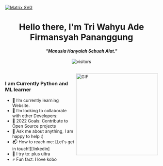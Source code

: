 [![Matrix SVG](https://raw.githubusercontent.com/rodrigograca31/rodrigograca31/master/matrix.svg)](https://www.youtube.com/watch?v=SDkAGkd4NLc)

<p>
  <h1 align="center"><b>Hello there, I'm Tri Wahyu Ade Firmansyah Pananggung </b></h1>
</p>
<p>
  <h4 align="center"><b><i>"Manusia Hanyalah Sebuah Alat."</i></b></h4>
</p>
<p align="center">
    <img align="center" alt="visitors" src="https://gpvc.arturio.dev/tripng">
</p>
<br>

<img align="right" height="270px" alt="GIF" src="https://i.pinimg.com/originals/e4/26/70/e426702edf874b181aced1e2fa5c6cde.gif" />

### I am Currently Python and ML learner

- 🌱 I’m currently learning Website.
- 👯 I’m looking to collaborate with other Developers:
- 🥅 2022 Goals: Contribute to Open Source projects
- 💬 Ask me about anything, I am happy to help :)
- 📬 How to reach me: [Let's get in touch!][linkedin]
- 🧗 I try to: plus ultra
- ⚡ Fun fact: I love kobo

<br>
